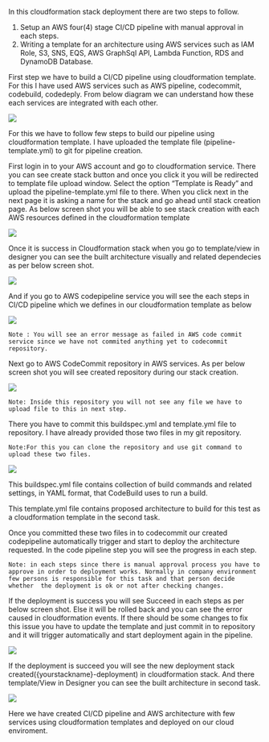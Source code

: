 In this cloudformation stack deployment there are two steps to follow.

1. Setup an AWS four(4) stage CI/CD pipeline with manual approval in each steps.
2.  Writing a template for an architecture using AWS services such as IAM Role, S3, SNS, EQS, AWS GraphSql API, Lambda Function, RDS and DynamoDB Database.
  
First step we have to build a CI/CD pipeline using cloudformation template. For this I have used AWS services such as AWS pipeline, codecommit, codebuild, codedeply. From below diagram we can understand how these each services are integrated with each other.

![](images/screen1.png)

For this we have to follow few steps to build our pipeline using cloudformation template. I have uploaded the template file (pipeline-template.yml)  to git for pipeline creation. 

First login in to your AWS account and go to cloudformation service.
There you can see create stack button and once you click it you will be redirected to template file upload window.
Select the option “Template is Ready” and upload the pipeline-template.yml file to there.
When you click next in the next page it is asking a name for the stack and go ahead until stack creation page.
As below screen shot you will be able to see stack creation with each AWS resources defined in the cloudformation template

![](images/screen2.png)

Once it is success in Cloudformation stack when you go to template/view in designer you can see the built architecture visually and related dependecies as per below screen shot. 

![](images/screen2.1.png)	

And if you go to AWS codepipeline service you will see the each steps in CI/CD pipeline which we defines in our cloudformation template as below

![](images/screen3.png)
	
	Note : You will see an error message as failed in AWS code commit service since we have not commited anything yet to codecommit repository.


Next go to AWS CodeCommit repository in AWS services. As per below screen shot you will see created repository during our stack creation.

 ![](images/screen4.png)
	
	Note: Inside this repository you will not see any file we have to upload file to this in next step.

There you have to commit this buildspec.yml and template.yml file to repository. I have already provided those two files in my git repository. 

	Note:For this you can clone the repository and use git command to upload these two files.

![](images/screen5.png)

This buildspec.yml file contains collection of build commands and related settings, in YAML format, that CodeBuild uses to run a build.

This template.yml file contains proposed architecture to build for this test as a cloudformation template in the second task.


Once you committed these two files in to codecommit our created codepipeline automatically trigger and start to deploy the architecture requested. In the code pipeline step you will see the progress in each step.

	Note: in each steps since there is manual approval process you have to approve in order to deployment works. Normally in company environment few persons is responsible for this task and that person decide  whether  the deployment is ok or not after checking changes.

If the deployment is success you will see Succeed in each steps as per below screen shot. Else it will be rolled back and you can see the error caused  in cloudformation events. If there should be some changes to fix this issue you have to update the template and just commit in to repository and it will trigger automatically and start deployment again in the pipeline.

 ![](images/screen6.png)

If the deployment is succeed you will see the new deployment stack created({yourstackname}-deployment) in cloudformation stack. And there template/View in Designer you can see the built architecture in second task.

![](images/screen7.png)

Here we have created CI/CD pipeline and AWS architecture with few services using cloudformation templates and deployed on our cloud enviroment. 









